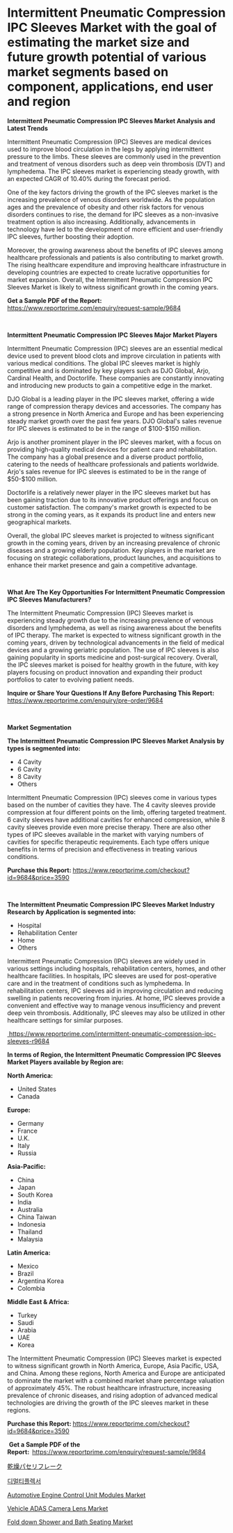 <p><h1>Intermittent Pneumatic Compression IPC Sleeves Market with the goal of estimating the market size and future growth potential of various market segments based on component, applications, end user and region</h1></p><p><strong>Intermittent Pneumatic Compression IPC Sleeves Market Analysis and Latest Trends</strong></p>
<p><p>Intermittent Pneumatic Compression (IPC) Sleeves are medical devices used to improve blood circulation in the legs by applying intermittent pressure to the limbs. These sleeves are commonly used in the prevention and treatment of venous disorders such as deep vein thrombosis (DVT) and lymphedema. The IPC sleeves market is experiencing steady growth, with an expected CAGR of 10.40% during the forecast period.</p><p>One of the key factors driving the growth of the IPC sleeves market is the increasing prevalence of venous disorders worldwide. As the population ages and the prevalence of obesity and other risk factors for venous disorders continues to rise, the demand for IPC sleeves as a non-invasive treatment option is also increasing. Additionally, advancements in technology have led to the development of more efficient and user-friendly IPC sleeves, further boosting their adoption.</p><p>Moreover, the growing awareness about the benefits of IPC sleeves among healthcare professionals and patients is also contributing to market growth. The rising healthcare expenditure and improving healthcare infrastructure in developing countries are expected to create lucrative opportunities for market expansion. Overall, the Intermittent Pneumatic Compression IPC Sleeves Market is likely to witness significant growth in the coming years.</p></p>
<p><strong>Get a Sample PDF of the Report:&nbsp;</strong> <a href="https://www.reportprime.com/enquiry/request-sample/9684">https://www.reportprime.com/enquiry/request-sample/9684</a></p>
<p>&nbsp;</p>
<p><strong>Intermittent Pneumatic Compression IPC Sleeves Major Market Players</strong></p>
<p><p>Intermittent Pneumatic Compression (IPC) sleeves are an essential medical device used to prevent blood clots and improve circulation in patients with various medical conditions. The global IPC sleeves market is highly competitive and is dominated by key players such as DJO Global, Arjo, Cardinal Health, and Doctorlife. These companies are constantly innovating and introducing new products to gain a competitive edge in the market.</p><p>DJO Global is a leading player in the IPC sleeves market, offering a wide range of compression therapy devices and accessories. The company has a strong presence in North America and Europe and has been experiencing steady market growth over the past few years. DJO Global's sales revenue for IPC sleeves is estimated to be in the range of $100-$150 million.</p><p>Arjo is another prominent player in the IPC sleeves market, with a focus on providing high-quality medical devices for patient care and rehabilitation. The company has a global presence and a diverse product portfolio, catering to the needs of healthcare professionals and patients worldwide. Arjo's sales revenue for IPC sleeves is estimated to be in the range of $50-$100 million.</p><p>Doctorlife is a relatively newer player in the IPC sleeves market but has been gaining traction due to its innovative product offerings and focus on customer satisfaction. The company's market growth is expected to be strong in the coming years, as it expands its product line and enters new geographical markets.</p><p>Overall, the global IPC sleeves market is projected to witness significant growth in the coming years, driven by an increasing prevalence of chronic diseases and a growing elderly population. Key players in the market are focusing on strategic collaborations, product launches, and acquisitions to enhance their market presence and gain a competitive advantage.</p></p>
<p>&nbsp;</p>
<p><strong>What Are The Key Opportunities For Intermittent Pneumatic Compression IPC Sleeves Manufacturers?</strong></p>
<p><p>The Intermittent Pneumatic Compression (IPC) Sleeves market is experiencing steady growth due to the increasing prevalence of venous disorders and lymphedema, as well as rising awareness about the benefits of IPC therapy. The market is expected to witness significant growth in the coming years, driven by technological advancements in the field of medical devices and a growing geriatric population. The use of IPC sleeves is also gaining popularity in sports medicine and post-surgical recovery. Overall, the IPC sleeves market is poised for healthy growth in the future, with key players focusing on product innovation and expanding their product portfolios to cater to evolving patient needs.</p></p>
<p><strong>Inquire or Share Your Questions If Any Before Purchasing This Report:</strong> <a href="https://www.reportprime.com/enquiry/pre-order/9684">https://www.reportprime.com/enquiry/pre-order/9684</a></p>
<p>&nbsp;</p>
<p><strong>Market Segmentation</strong></p>
<p><strong>The Intermittent Pneumatic Compression IPC Sleeves Market Analysis by types is segmented into:</strong></p>
<p><ul><li>4 Cavity</li><li>6 Cavity</li><li>8 Cavity</li><li>Others</li></ul></p>
<p><p>Intermittent Pneumatic Compression (IPC) sleeves come in various types based on the number of cavities they have. The 4 cavity sleeves provide compression at four different points on the limb, offering targeted treatment. 6 cavity sleeves have additional cavities for enhanced compression, while 8 cavity sleeves provide even more precise therapy. There are also other types of IPC sleeves available in the market with varying numbers of cavities for specific therapeutic requirements. Each type offers unique benefits in terms of precision and effectiveness in treating various conditions.</p></p>
<p><strong>Purchase this Report:&nbsp;</strong><a href="https://www.reportprime.com/checkout?id=9684&price=3590">https://www.reportprime.com/checkout?id=9684&price=3590</a></p>
<p>&nbsp;</p>
<p><strong>The Intermittent Pneumatic Compression IPC Sleeves Market Industry Research by Application is segmented into:</strong></p>
<p><ul><li>Hospital</li><li>Rehabilitation Center</li><li>Home</li><li>Others</li></ul></p>
<p><p>Intermittent Pneumatic Compression (IPC) sleeves are widely used in various settings including hospitals, rehabilitation centers, homes, and other healthcare facilities. In hospitals, IPC sleeves are used for post-operative care and in the treatment of conditions such as lymphedema. In rehabilitation centers, IPC sleeves aid in improving circulation and reducing swelling in patients recovering from injuries. At home, IPC sleeves provide a convenient and effective way to manage venous insufficiency and prevent deep vein thrombosis. Additionally, IPC sleeves may also be utilized in other healthcare settings for similar purposes.</p></p>
<p><a href="https://www.reportprime.com/intermittent-pneumatic-compression-ipc-sleeves-r9684">&nbsp;https://www.reportprime.com/intermittent-pneumatic-compression-ipc-sleeves-r9684</a></p>
<p><strong>In terms of Region, the Intermittent Pneumatic Compression IPC Sleeves Market Players available by Region are:</strong></p>
<p>
    <p> <strong> North America: </strong>
        <ul>
            <li>United States</li>
            <li>Canada</li>
        </ul>
        </p> 
    <p> <strong> Europe: </strong>
        <ul>
            <li>Germany</li>
            <li>France</li>
            <li>U.K.</li>
            <li>Italy</li>
            <li>Russia</li>
        </ul>
        </p> 
    <p> <strong> Asia-Pacific: </strong>
        <ul>
            <li>China</li>
            <li>Japan</li>
            <li>South Korea</li>
            <li>India</li>
            <li>Australia</li>
            <li>China Taiwan</li>
            <li>Indonesia</li>
            <li>Thailand</li>
            <li>Malaysia</li>
        </ul>
        </p> 
    <p> <strong> Latin America: </strong>
        <ul>
            <li>Mexico</li>
            <li>Brazil</li>
            <li>Argentina Korea</li>
            <li>Colombia</li>
        </ul>
        </p> 
    <p> <strong> Middle East & Africa: </strong>
        <ul>
            <li>Turkey</li>
            <li>Saudi</li>
            <li>Arabia</li>
            <li>UAE</li>
            <li>Korea</li>
        </ul>
    </p>
    </p>
<p><p>The Intermittent Pneumatic Compression (IPC) Sleeves market is expected to witness significant growth in North America, Europe, Asia Pacific, USA, and China. Among these regions, North America and Europe are anticipated to dominate the market with a combined market share percentage valuation of approximately 45%. The robust healthcare infrastructure, increasing prevalence of chronic diseases, and rising adoption of advanced medical technologies are driving the growth of the IPC sleeves market in these regions.</p></p>
<p><strong>Purchase this Report: </strong><a href="https://www.reportprime.com/checkout?id=9684&price=3590">https://www.reportprime.com/checkout?id=9684&price=3590</a></p>
<p>&nbsp;<strong>Get a Sample PDF of the Report:&nbsp;&nbsp;</strong><a href="https://www.reportprime.com/enquiry/request-sample/9684">https://www.reportprime.com/enquiry/request-sample/9684</a></p>
<p><strong></strong></p>
<p><p><a href="https://github.com/mohamedbakry57/Market-Research-Report-List-3/blob/main/250745823737.md">乾燥パセリフレーク</a></p><p><a href="https://github.com/laholand/Market-Research-Report-List-3/blob/main/299843821492.md">디멀티플렉서</a></p><p><a href="https://www.linkedin.com/pulse/insights-automotive-engine-control-unit-modules-market-size-1ziwe?trackingId=6n9xoN23OW3i4YudlnTa0w%3D%3D">Automotive Engine Control Unit Modules Market</a></p><p><a href="https://www.linkedin.com/pulse/vehicle-adas-camera-lens-market-insights-players-forecast-igmpe?trackingId=Ou%2BTkB3uPfbjrKX%2B1H9pqA%3D%3D">Vehicle ADAS Camera Lens Market</a></p><p><a href="https://github.com/JameTravis/Market-Research-Report-List-4/blob/main/fold-down-shower-and-bath-seating-market.md">Fold down Shower and Bath Seating Market</a></p></p>
